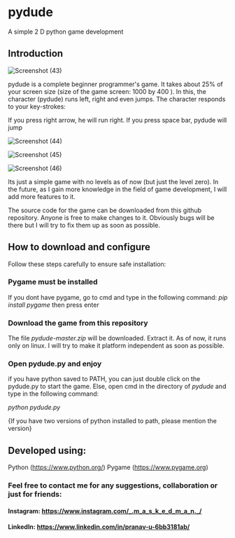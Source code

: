 # pydude
A simple 2 D python game development

## Introduction

![Screenshot (43)](https://user-images.githubusercontent.com/55954313/84044905-c8c18a80-a9c5-11ea-8bdc-9aa3049302d6.png)

pydude is a complete beginner programmer's game. It takes about 25% of your screen size (size of the game screen: 1000 by 400 ). In this, the character (pydude) runs left, right and even jumps.
The character responds to your key-strokes:

If you press right arrow, he will run right. If you press space bar, pydude will jump

![Screenshot (44)](https://user-images.githubusercontent.com/55954313/84044960-dd058780-a9c5-11ea-9fee-2e800c08a14c.png)

![Screenshot (45)](https://user-images.githubusercontent.com/55954313/84045016-edb5fd80-a9c5-11ea-93c7-2693aaaf6bf9.png)

![Screenshot (46)](https://user-images.githubusercontent.com/55954313/84045073-fd354680-a9c5-11ea-9af5-ee4508d4fcf5.png)

Its just a simple game with no levels as of now (but just the level zero). In the future, as I gain more knowledge in the field of game development, I will add more features to it.

The source code for the game can be downloaded from this github repository. Anyone is free to make changes to it. Obviously bugs will be there but I will try to fix them up as soon as possible.

## How to download and configure

Follow these steps carefully to ensure safe installation:

### Pygame must be installed

If you dont have pygame, go to cmd and type in the following command:
*pip install pygame*
then press enter

### Download the game from this repository

The file *pydude-master.zip* will be downloaded. Extract it. As of now, it runs only on linux. I will try to make it platform independent as soon as possible.

### Open pydude.py and enjoy

if you have python saved to PATH, you can just double click on the pydude.py to start the game. Else, open cmd in the directory of *pydude* and type in the following command:

*python pydude.py*

{If you have two versions of python installed to path, please mention the version}

## Developed using:

Python  (https://www.python.org/)
Pygame  (https://www.pygame.org)

### Feel free to contact me for any suggestions, collaboration or just for friends:
#### Instagram:    https://www.instagram.com/_.m_a_s_k_e_d_m_a_n._/
#### LinkedIn:     https://www.linkedin.com/in/pranav-u-6bb3181ab/
